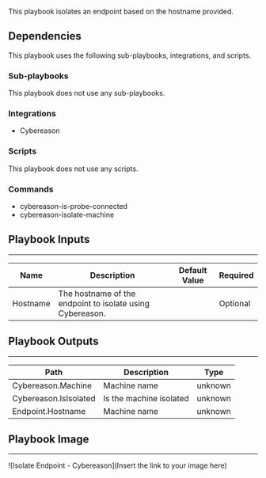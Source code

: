 This playbook isolates an endpoint based on the hostname provided.

## Dependencies
This playbook uses the following sub-playbooks, integrations, and scripts.

### Sub-playbooks
This playbook does not use any sub-playbooks.

### Integrations
* Cybereason

### Scripts
This playbook does not use any scripts.

### Commands
* cybereason-is-probe-connected
* cybereason-isolate-machine

## Playbook Inputs
---

| **Name** | **Description** | **Default Value** | **Required** |
| --- | --- | --- | --- |
| Hostname | The hostname of the endpoint to isolate using Cybereason. |  | Optional |

## Playbook Outputs
---

| **Path** | **Description** | **Type** |
| --- | --- | --- |
| Cybereason.Machine | Machine name | unknown |
| Cybereason.IsIsolated | Is the machine isolated | unknown |
| Endpoint.Hostname | Machine name | unknown |

## Playbook Image
---
![Isolate Endpoint - Cybereason](Insert the link to your image here)
